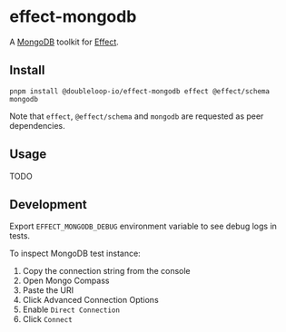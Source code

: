 # effect-mongodb

A [MongoDB](https://github.com/mongodb/node-mongodb-native) toolkit for [Effect](https://github.com/Effect-TS/effect/).

## Install

```shell
pnpm install @doubleloop-io/effect-mongodb effect @effect/schema mongodb
```

Note that `effect`, `@effect/schema` and `mongodb` are requested as peer dependencies.

## Usage

TODO

## Development

Export `EFFECT_MONGODB_DEBUG` environment variable to see debug logs in tests.

To inspect MongoDB test instance:

1. Copy the connection string from the console
2. Open Mongo Compass
3. Paste the URI
4. Click Advanced Connection Options
5. Enable `Direct Connection`
6. Click `Connect`
